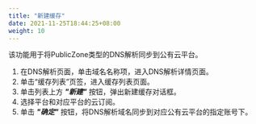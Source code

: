 ```yaml
---
title: "新建缓存"
date: 2021-11-25T18:44:25+08:00
weight: 10
---
```


该功能用于将PublicZone类型的DNS解析同步到公有云平台。

1. 在DNS解析页面，单击域名名称项，进入DNS解析详情页面。
2. 单击“缓存列表”页签，进入缓存列表页面。
3. 单击列表上方 **_"新建"_** 按钮，弹出新建缓存对话框。
4. 选择平台和对应平台的云订阅。
5. 单击 **_"确定"_** 按钮，将DNS解析域名同步到对应公有云平台的指定账号下。